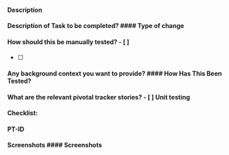 #### Description


 #### Description of Task to be completed?	#### Type of change


 #### How should this be manually tested?	- [ ]
- [ ]

 #### Any background context you want to provide?	#### How Has This Been Tested?


 #### What are the relevant pivotal tracker stories?	- [ ] Unit testing


 #### Checklist:


 #### PT-ID

 [](url)


 #### Screenshots	#### Screenshots
